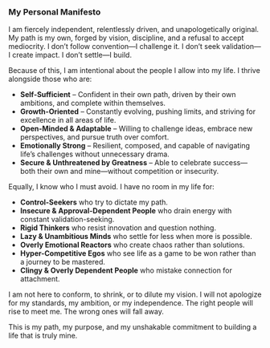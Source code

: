 ### **My Personal Manifesto**  

I am fiercely independent, relentlessly driven, and unapologetically original. My path is my own, forged by vision, discipline, and a refusal to accept mediocrity. I don’t follow convention—I challenge it. I don’t seek validation—I create impact. I don’t settle—I build.  

Because of this, I am intentional about the people I allow into my life. I thrive alongside those who are:  
- **Self-Sufficient** – Confident in their own path, driven by their own ambitions, and complete within themselves.  
- **Growth-Oriented** – Constantly evolving, pushing limits, and striving for excellence in all areas of life.  
- **Open-Minded & Adaptable** – Willing to challenge ideas, embrace new perspectives, and pursue truth over comfort.  
- **Emotionally Strong** – Resilient, composed, and capable of navigating life’s challenges without unnecessary drama.  
- **Secure & Unthreatened by Greatness** – Able to celebrate success—both their own and mine—without competition or insecurity.  

Equally, I know who I must avoid. I have no room in my life for:  
- **Control-Seekers** who try to dictate my path.  
- **Insecure & Approval-Dependent People** who drain energy with constant validation-seeking.  
- **Rigid Thinkers** who resist innovation and question nothing.  
- **Lazy & Unambitious Minds** who settle for less when more is possible.  
- **Overly Emotional Reactors** who create chaos rather than solutions.  
- **Hyper-Competitive Egos** who see life as a game to be won rather than a journey to be mastered.  
- **Clingy & Overly Dependent People** who mistake connection for attachment.  

I am not here to conform, to shrink, or to dilute my vision. I will not apologize for my standards, my ambition, or my independence. The right people will rise to meet me. The wrong ones will fall away.  

This is my path, my purpose, and my unshakable commitment to building a life that is truly mine.
